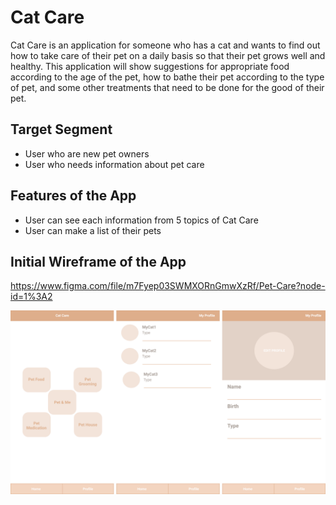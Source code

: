 # Cat Care
Cat Care is an application for someone who has a cat and wants to find out how to take care of their pet on a daily basis so that their pet grows well and healthy.
This application will show suggestions for appropriate food according to the age of the pet, how to bathe their pet according to the type of pet,
and some other treatments that need to be done for the good of their pet.

## Target Segment
- User who are new pet owners
- User who needs information about pet care

## Features of the App
- User can see each information from 5 topics of Cat Care
- User can make a list of their pets

## Initial Wireframe of the App
https://www.figma.com/file/m7Fyep03SWMXORnGmwXzRf/Pet-Care?node-id=1%3A2
<p align="center">
<img src="./cat-care.png" alt="wireframe of the start, registration, and login pages">
</p>
